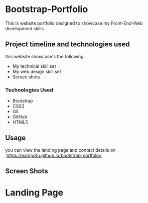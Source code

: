 # Bootstrap-Portfolio


This is website portfolio designed to showcase my Front-End-Web development skills.

## Project timeline and technologies used

this website showcase's the following:
* My technical skill set
* My web design skill set
* Screen shots

### Technologies Used

* Bootstrap
* CSS3
* Git
* GitHub
* HTML5



## Usage
you can view the landing page and contact details on :https://eampofu.github.io/bootstrap-portfolio/

## Screen Shots 


# Landing Page



